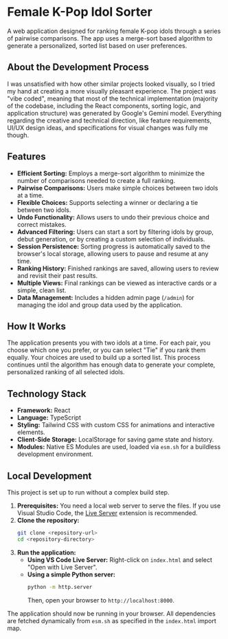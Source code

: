 # Female K-Pop Idol Sorter

A web application designed for ranking female K-pop idols through a series of pairwise comparisons. The app uses a merge-sort based algorithm to generate a personalized, sorted list based on user preferences.

## About the Development Process

I was unsatisfied with how other similar projects looked visually, so I tried my hand at creating a more visually pleasant experience.
The project was "vibe coded", meaning that most of the technical implementation (majority of the codebase, including the React components, sorting logic, and application structure) was generated by Google's Gemini model.
Everything regarding the creative and technical direction, like feature requirements, UI/UX design ideas, and specifications for visual changes was fully me though.

## Features

-   **Efficient Sorting:** Employs a merge-sort algorithm to minimize the number of comparisons needed to create a full ranking.
-   **Pairwise Comparisons:** Users make simple choices between two idols at a time.
-   **Flexible Choices:** Supports selecting a winner or declaring a tie between two idols.
-   **Undo Functionality:** Allows users to undo their previous choice and correct mistakes.
-   **Advanced Filtering:** Users can start a sort by filtering idols by group, debut generation, or by creating a custom selection of individuals.
-   **Session Persistence:** Sorting progress is automatically saved to the browser's local storage, allowing users to pause and resume at any time.
-   **Ranking History:** Finished rankings are saved, allowing users to review and revisit their past results.
-   **Multiple Views:** Final rankings can be viewed as interactive cards or a simple, clean list.
-   **Data Management:** Includes a hidden admin page (`/admin`) for managing the idol and group data used by the application.

## How It Works

The application presents you with two idols at a time. For each pair, you choose which one you prefer, or you can select "Tie" if you rank them equally. Your choices are used to build up a sorted list. This process continues until the algorithm has enough data to generate your complete, personalized ranking of all selected idols.

## Technology Stack

-   **Framework:** React
-   **Language:** TypeScript
-   **Styling:** Tailwind CSS with custom CSS for animations and interactive elements.
-   **Client-Side Storage:** LocalStorage for saving game state and history.
-   **Modules:** Native ES Modules are used, loaded via `esm.sh` for a buildless development environment.

## Local Development

This project is set up to run without a complex build step.

1.  **Prerequisites:** You need a local web server to serve the files. If you use Visual Studio Code, the [Live Server](https://marketplace.visualstudio.com/items?itemName=ritwickdey.LiveServer) extension is recommended.
2.  **Clone the repository:**
    ```sh
    git clone <repository-url>
    cd <repository-directory>
    ```
3.  **Run the application:**
    -   **Using VS Code Live Server:** Right-click on `index.html` and select "Open with Live Server".
    -   **Using a simple Python server:**
        ```sh
        python -m http.server
        ```
        Then, open your browser to `http://localhost:8000`.

The application should now be running in your browser. All dependencies are fetched dynamically from `esm.sh` as specified in the `index.html` import map.
